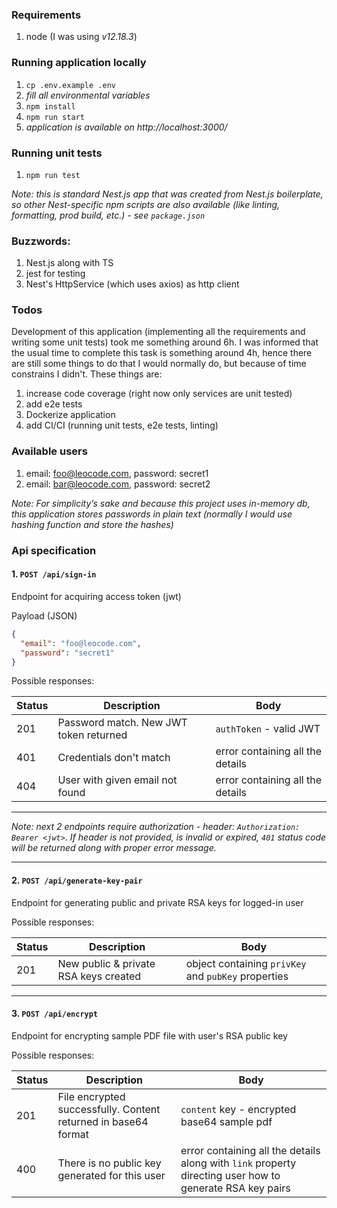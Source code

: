 ### Requirements
1. node (I was using _v12.18.3_)

### Running application locally
1. `cp .env.example .env`
1. _fill all environmental variables_
1. `npm install`
1. `npm run start`
1. _application is available on http://localhost:3000/_

### Running unit tests

1. `npm run test`

_Note: this is standard Nest.js app that was created from Nest.js boilerplate, so other Nest-specific npm scripts are also available (like linting, formatting, prod build, etc.) - see `package.json`_

### Buzzwords:
1. Nest.js along with TS 
1. jest for testing
1. Nest's HttpService (which uses axios) as http client

### Todos

Development of this application (implementing all the requirements and writing some unit tests)
took me something around 6h. I was informed that the usual time to complete this task 
is something around 4h, hence there are still some things to do that I would normally do, but because of time constrains I didn't.
These things are:
1. increase code coverage (right now only services are unit tested)
1. add e2e tests
1. Dockerize application
1. add CI/CI (running unit tests, e2e tests, linting)

### Available users

1. email: foo@leocode.com, password: secret1
1. email: bar@leocode.com, password: secret2

_Note: For simplicity’s sake and because
this project uses in-memory db, this application
stores passwords in plain text (normally I would use hashing function and store the hashes)_

### Api specification

#### 1. `POST /api/sign-in`

Endpoint for acquiring access token (jwt)

Payload (JSON)

```json
{
  "email": "foo@leocode.com",
  "password": "secret1"
}
```

Possible responses:

| Status | Description                                                         | Body                               |
|--------|---------------------------------------------------------------------|------------------------------------|
| 201    | Password match. New JWT token returned | `authToken` - valid JWT        |
| 401    | Credentials don't match                                            | error containing all the details |
| 404    | User with given email not found                                            | error containing all the details |

---

_Note: next 2 endpoints require authorization - header: `Authorization: Bearer <jwt>`.
If header is not provided, is invalid or expired, `401` status code will be returned along with proper error message._

---

#### 2. `POST /api/generate-key-pair`

Endpoint for generating public and private RSA keys for logged-in user

Possible responses:

| Status | Description                                                         | Body                               |
|--------|---------------------------------------------------------------------|------------------------------------|
| 201    | New public & private RSA keys created | object containing `privKey` and `pubKey` properties        |

---

#### 3. `POST /api/encrypt`

Endpoint for encrypting sample PDF file with user's RSA public key

Possible responses:

| Status | Description                                                         | Body                               |
|--------|---------------------------------------------------------------------|------------------------------------|
| 201    | File encrypted successfully. Content returned in base64 format | `content` key - encrypted base64 sample pdf        |
| 400    | There is no public key generated for this user | error containing all the details along with `link` property directing user how to generate RSA key pairs        |

